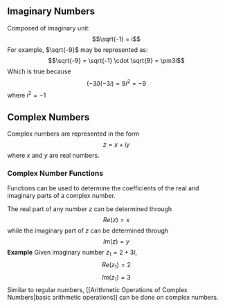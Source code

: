 ## Imaginary Numbers
Composed of imaginary unit:
$$\sqrt{-1} = i$$
For example, $\sqrt{-9}$ may be represented as:
$$\sqrt{-9} = \sqrt{-1} \cdot \sqrt{9} = \pm3i$$
Which is true because
$$(-3i)(-3i) = 9i^2 = -9$$
where $i^2 = -1$

## Complex Numbers
Complex numbers are represented in the form
$$z = x+iy$$
where $x$ and $y$ are real numbers.

### Complex Number Functions
Functions can be used to determine the coefficients of the real and imaginary parts of a complex number.

The real part of any number $z$ can be determined through
$$Re(z) = x$$
while the imaginary part of $z$ can be determined through
$$Im(z) = y$$
**Example**
Given imaginary number $z_1 = 2+3i$,
$$Re(z_1) = 2$$
$$Im(z_1) = 3$$
Similar to regular numbers, [[Arithmetic Operations of Complex Numbers|basic arithmetic operations]] can be done on complex numbers.
